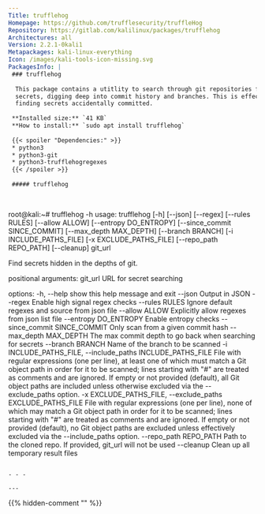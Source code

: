 ```yaml
---
Title: trufflehog
Homepage: https://github.com/trufflesecurity/truffleHog
Repository: https://gitlab.com/kalilinux/packages/trufflehog
Architectures: all
Version: 2.2.1-0kali1
Metapackages: kali-linux-everything 
Icon: /images/kali-tools-icon-missing.svg
PackagesInfo: |
 ### trufflehog
 
  This package contains a utitlity to search through git repositories for
  secrets, digging deep into commit history and branches. This is effective at
  finding secrets accidentally committed.
 
 **Installed size:** `41 KB`  
 **How to install:** `sudo apt install trufflehog`  
 
 {{< spoiler "Dependencies:" >}}
 * python3
 * python3-git
 * python3-trufflehogregexes
 {{< /spoiler >}}
 
 ##### trufflehog
 
 
 ```
 root@kali:~# trufflehog -h
 usage: trufflehog [-h] [--json] [--regex] [--rules RULES] [--allow ALLOW]
                   [--entropy DO_ENTROPY] [--since_commit SINCE_COMMIT]
                   [--max_depth MAX_DEPTH] [--branch BRANCH]
                   [-i INCLUDE_PATHS_FILE] [-x EXCLUDE_PATHS_FILE]
                   [--repo_path REPO_PATH] [--cleanup]
                   git_url
 
 Find secrets hidden in the depths of git.
 
 positional arguments:
   git_url               URL for secret searching
 
 options:
   -h, --help            show this help message and exit
   --json                Output in JSON
   --regex               Enable high signal regex checks
   --rules RULES         Ignore default regexes and source from json file
   --allow ALLOW         Explicitly allow regexes from json list file
   --entropy DO_ENTROPY  Enable entropy checks
   --since_commit SINCE_COMMIT
                         Only scan from a given commit hash
   --max_depth MAX_DEPTH
                         The max commit depth to go back when searching for
                         secrets
   --branch BRANCH       Name of the branch to be scanned
   -i INCLUDE_PATHS_FILE, --include_paths INCLUDE_PATHS_FILE
                         File with regular expressions (one per line), at least
                         one of which must match a Git object path in order for
                         it to be scanned; lines starting with "#" are treated
                         as comments and are ignored. If empty or not provided
                         (default), all Git object paths are included unless
                         otherwise excluded via the --exclude_paths option.
   -x EXCLUDE_PATHS_FILE, --exclude_paths EXCLUDE_PATHS_FILE
                         File with regular expressions (one per line), none of
                         which may match a Git object path in order for it to
                         be scanned; lines starting with "#" are treated as
                         comments and are ignored. If empty or not provided
                         (default), no Git object paths are excluded unless
                         effectively excluded via the --include_paths option.
   --repo_path REPO_PATH
                         Path to the cloned repo. If provided, git_url will not
                         be used
   --cleanup             Clean up all temporary result files
 ```
 
 - - -
 
---
```

{{% hidden-comment "<!--Do not edit anything above this line-->" %}}
